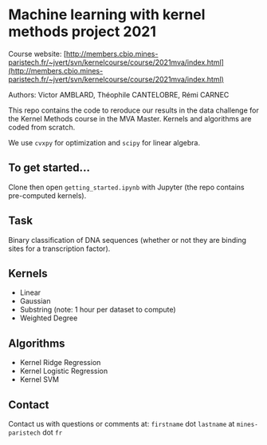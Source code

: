 # Machine learning with kernel methods project 2021

Course website: [http://members.cbio.mines-paristech.fr/~jvert/svn/kernelcourse/course/2021mva/index.html](http://members.cbio.mines-paristech.fr/~jvert/svn/kernelcourse/course/2021mva/index.html)

Authors: Victor AMBLARD, Théophile CANTELOBRE, Rémi CARNEC

This repo contains the code to reroduce our results in the data challenge for the Kernel Methods course in the MVA Master. Kernels and algorithms are coded from scratch.

We use `cvxpy` for optimization and `scipy` for linear algebra.

## To get started...

Clone then open `getting_started.ipynb` with Jupyter (the repo contains pre-computed kernels).

## Task

Binary classification of DNA sequences (whether or not they are binding sites for a transcription factor).

## Kernels

* Linear
* Gaussian
* Substring (note: 1 hour per dataset to compute)
* Weighted Degree

## Algorithms

* Kernel Ridge Regression
* Kernel Logistic Regression
* Kernel SVM

## Contact

Contact us with questions or comments at: `firstname` dot `lastname` at `mines-paristech` dot `fr`
